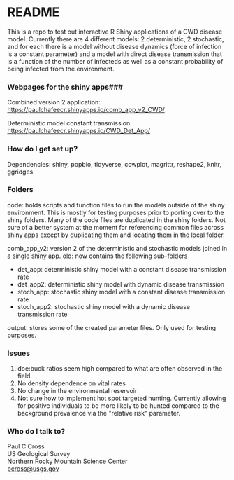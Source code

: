 # README #

This is a repo to test out interactive R Shiny applications of a CWD disease model. Currently there are 4 different models: 2 deterministic, 2 stochastic, and for each there is a model without disease dynamics (force of infection is a constant parameter) and a model with direct disease transmission that is a function of the number of infecteds as well as a constant probability of being infected from the environment. 

### Webpages for the shiny apps###  

Combined version 2 application:  
https://paulchafeecr.shinyapps.io/comb_app_v2_CWD/

Deterministic model constant transmission:  
https://paulchafeecr.shinyapps.io/CWD_Det_App/  

### How do I get set up? ###

Dependencies: shiny, popbio, tidyverse, cowplot, magrittr, reshape2, knitr, ggridges  

### Folders ###
code: holds scripts and function files to run the models outside of the shiny environment. This is mostly for testing purposes prior to porting over to the shiny folders. Many of the code files are duplicated in the shiny folders. Not sure of a better system at the moment for referencing common files across shiny apps except by duplicating them and locating them in the local folder. 

comb_app_v2: version 2 of the deterministic and stochastic models joined in a single shiny app.
old: now contains the following sub-folders  
- det_app: deterministic shiny model with a constant disease transmission rate  
- det_app2: deterministic shiny model with dynamic disease transmission   
- stoch_app: stochastic shiny model with a constant disease transmission rate  
- stoch_app2: stochastic shiny model with a dynamic disease transmission rate  

output: stores some of the created parameter files. Only used for testing purposes. 


### Issues ###
1. doe:buck ratios seem high compared to what are often observed in the field.  
2. No density dependence on vital rates  
3. No change in the environmental reservoir  
4. Not sure how to implement hot spot targeted hunting. Currently allowing for positive individuals to be more likely to be hunted compared to the background prevalence via the "relative risk" parameter.

### Who do I talk to? ###

Paul C Cross  
US Geological Survey  
Northern Rocky Mountain Science Center  
pcross@usgs.gov
